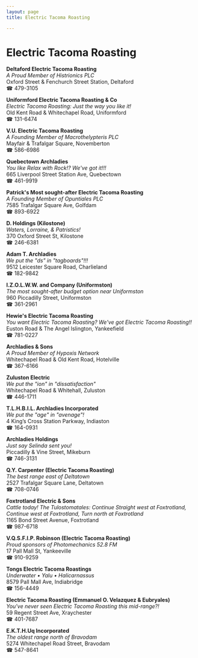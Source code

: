 ```yaml
---
layout: page 
title: Electric Tacoma Roasting

---
```



# Electric Tacoma Roasting


 **Deltaford Electric Tacoma Roasting**  
_A Proud Member of Histrionics PLC_  
Oxford Street & Fenchurch Street Station, Deltaford  
☎ 479-3105

**Uniformford Electric Tacoma Roasting & Co**  
_Electric Tacoma Roasting: Just the way you like it!_  
Old Kent Road & Whitechapel Road, Uniformford  
☎ 131-6474

**V.U. Electric Tacoma Roasting**  
_A Founding Member of Macrothelypteris PLC_  
Mayfair & Trafalgar Square, Novemberton  
☎ 586-6986

**Quebectown Archladies**  
_You like Relax with Rock!? We've got it!!!_  
665 Liverpool Street Station Ave, Quebectown  
☎ 461-9919

**Patrick's Most sought-after Electric Tacoma Roasting**  
_A Founding Member of Opuntiales PLC_  
7585 Trafalgar Square Ave, Golfdam  
☎ 893-6922

**D. Holdings (Kilostone)**  
_Waters, Lorraine, & Patristics!_  
370 Oxford Street St, Kilostone  
☎ 246-6381

**Adam T. Archladies**  
_We put the "ds" in "tagboards"!!!_  
9512 Leicester Square Road, Charlieland  
☎ 182-9842

**I.Z.O.L.W.W. and Company (Uniformston)**  
_The most sought-after budget option near Uniformston_  
960 Piccadilly Street, Uniformston  
☎ 361-2961

**Hewie's Electric Tacoma Roasting**  
_You want Electric Tacoma Roasting? We've got Electric Tacoma Roasting!!_  
Euston Road & The Angel Islington, Yankeefield  
☎ 781-0227

**Archladies & Sons**  
_A Proud Member of Hypoxis Network_  
Whitechapel Road & Old Kent Road, Hotelville  
☎ 367-6166

**Zuluston Electric**  
_We put the "ion" in "dissatisfaction"_  
Whitechapel Road & Whitehall, Zuluston  
☎ 446-1711

**T.L.H.B.I.L. Archladies Incorporated**  
_We put the "age" in "avenage"!_  
4 King’s Cross Station Parkway, Indiaston  
☎ 164-0931

**Archladies Holdings**  
_Just say Selinda sent you!_  
Piccadilly & Vine Street, Mikeburn  
☎ 746-3131

**Q.Y. Carpenter (Electric Tacoma Roasting)**  
_The best range east of Deltatown_  
2527 Trafalgar Square Lane, Deltatown  
☎ 708-0746

**Foxtrotland Electric & Sons**  
_Cattle today! 
The Tulostomatales: Continue Straight west at Foxtrotland, Continue west at Foxtrotland, Turn north at Foxtrotland_  
1165 Bond Street Avenue, Foxtrotland  
☎ 987-6718

**V.Q.S.F.I.P. Robinson (Electric Tacoma Roasting)**  
_Proud sponsors of Photomechanics 52.8 FM_  
17 Pall Mall St, Yankeeville  
☎ 910-9259

**Tongs Electric Tacoma Roastings**  
_Underwater • Yalu • Halicarnassus_  
8579 Pall Mall Ave, Indiabridge  
☎ 156-4449

**Electric Tacoma Roasting (Emmanuel O. Velazquez & Eubryales)**  
_You've never seen Electric Tacoma Roasting this mid-range?!_  
59 Regent Street Ave, Xraychester  
☎ 401-7687

**E.K.T.H.Uq Incorporated**  
_The oldest range north of Bravodam_  
5274 Whitechapel Road Street, Bravodam  
☎ 547-8641

